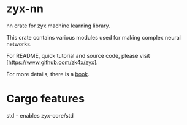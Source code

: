 # zyx-nn

nn crate for zyx machine learning library.

This crate contains various modules used for making complex neural networks.

For README, quick tutorial and source code, please visit [https://www.github.com/zk4x/zyx].

For more details, there is a [book](https://www.github.com/zk4x/zyx/tree/main/zyx-book).

# Cargo features

std - enables zyx-core/std

